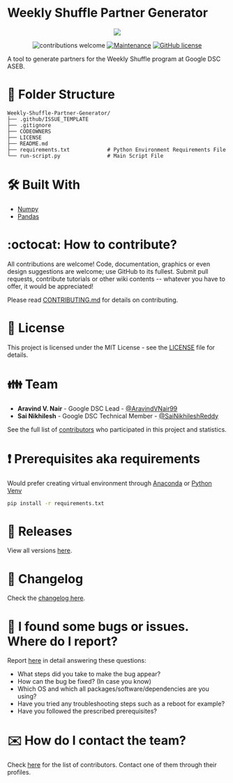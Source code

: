 # Weekly Shuffle Partner Generator

<div align="center">
    <a href="https://github.com/DSC-ASEB/Weekly-Shuffle-Partner-Generator/blob/script/Weekly%20Shuffle.png">
        <img src="https://raw.githubusercontent.com/DSC-ASEB/Weekly-Shuffle-Partner-Generator/script/Weekly%20Shuffle.png">
    </a>
</div>

<div align="center">

![contributions welcome](https://img.shields.io/badge/contributions-welcome-brightgreen.svg?style=flat) [![Maintenance](https://img.shields.io/badge/Maintained%3F-yes-green.svg)](https://github.com/DSC-ASEB/Weekly-Shuffle-Partner-Generator/graphs/commit-activity) [![GitHub license](https://img.shields.io/badge/license-MIT-blue.svg?style=flat-square)](https://github.com/DSC-ASEB/Weekly-Shuffle-Partner-Generator/blob/master/LICENSE)

</div>

A tool to generate partners for the Weekly Shuffle program at Google DSC ASEB.

# :open_file_folder: Folder Structure

    Weekly-Shuffle-Partner-Generator/
    ├── .github/ISSUE_TEMPLATE
    ├── .gitignore
    ├── CODEOWNERS
    ├── LICENSE
    ├── README.md
    ├── requirements.txt            # Python Environment Requirements File
    └── run-script.py               # Main Script File

# 🛠️ Built With

-   [Numpy]()
-   [Pandas]()

# :octocat: How to contribute?

All contributions are welcome! Code, documentation, graphics or even design suggestions are welcome; use GitHub to its fullest. Submit pull requests, contribute tutorials or other wiki contents -- whatever you have to offer, it would be appreciated!

Please read [CONTRIBUTING.md](CONTRIBUTING.md) for details on contributing.

# :scroll: License

This project is licensed under the MIT License - see the [LICENSE](LICENSE) file for details.

# :family: Team

-   **Aravind V. Nair** - Google DSC Lead - [@AravindVNair99](https://github.com/AravindVNair99)
-   **Sai Nikhilesh** - Google DSC Technical Member - [@SaiNikhileshReddy](https://github.com/SaiNikhileshReddy)

See the full list of [contributors](https://github.com/DSC-ASEB/Weekly-Shuffle-Partner-Generator/graphs/contributors) who participated in this project and statistics.

# :heavy_exclamation_mark: Prerequisites aka requirements

Would prefer creating virtual environment through [Anaconda](https://www.anaconda.com/products/individual) or [Python Venv](https://docs.python.org/3/library/venv.html)

```bash
pip install -r requirements.txt
```

# :bookmark: Releases

View all versions [here](https://github.com/DSC-ASEB/Weekly-Shuffle-Partner-Generator/releases).

# :scroll: Changelog

Check the [changelog here](https://github.com/DSC-ASEB/Weekly-Shuffle-Partner-Generator/commits/master).

# :memo: I found some bugs or issues. Where do I report?

Report [here](https://github.com/DSC-ASEB/Weekly-Shuffle-Partner-Generator/issues/new/choose) in detail answering these questions:

-   What steps did you take to make the bug appear?
-   How can the bug be fixed? (In case you know)
-   Which OS and which all packages/software/dependencies are you using?
-   Have you tried any troubleshooting steps such as a reboot for example?
-   Have you followed the prescribed prerequisites?

# :envelope: How do I contact the team?

Check [here](https://github.com/DSC-ASEB/Weekly-Shuffle-Partner-Generator/graphs/contributors) for the list of contributors. Contact one of them through their profiles.
